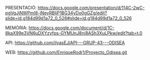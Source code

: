 PRESENTACIÓ: https://docs.google.com/presentation/d/114C-2wC-pgVgJjNWPmI8-jNeyRBljP1BG34yDo0gGZg/edit?slide=id.g184d99d1a72_0_526#slide=id.g184d99d1a72_0_526

MEMÒRIA: https://docs.google.com/document/d/1C-8kaX99e3VN6uDXYzyfps-GYMUnJ8ni8ASh3XuLPkw/edit?tab=t.0

API: https://github.com/ilyasEJ/API---GRUP-43---ODISEA

WEB: https://github.com/EnriqueRodr1/Proyecto_Odisea.git
